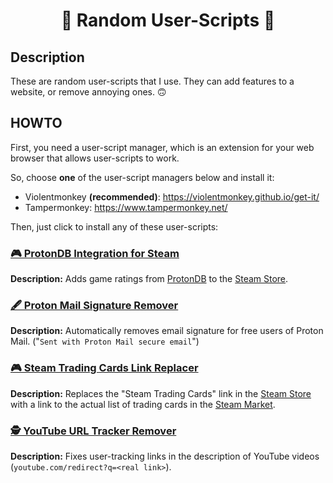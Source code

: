 <h1 align="center">🎲 Random User-Scripts 🎲</h1>

## Description

These are random user-scripts that I use. They can add features to a website, or remove annoying ones. 🙃

## HOWTO

First, you need a user-script manager, which is an extension for your web browser that allows user-scripts to work.

So, choose **one** of the user-script managers below and install it:

* Violentmonkey **(recommended)**: https://violentmonkey.github.io/get-it/
* Tampermonkey: https://www.tampermonkey.net/

Then, just click to install any of these user-scripts:

### [🎮 ProtonDB Integration for Steam](https://raw.githubusercontent.com/guihkx/user-scripts/master/scripts/protondb-integration-for-steam.user.js)

**Description:** Adds game ratings from [ProtonDB](https://www.protondb.com/) to the [Steam Store](https://store.steampowered.com/).

### [🖋️ Proton Mail Signature Remover](https://raw.githubusercontent.com/guihkx/user-scripts/master/scripts/protonmail-signature-remover.user.js)

**Description:** Automatically removes email signature for free users of Proton Mail. ("`Sent with Proton Mail secure email`")

### [🎮 Steam Trading Cards Link Replacer](https://raw.githubusercontent.com/guihkx/user-scripts/master/scripts/steam-trading-cards-link-replacer.user.js)

**Description:** Replaces the "Steam Trading Cards" link in the [Steam Store](https://store.steampowered.com/) with a link to the actual list of trading cards in the [Steam Market](https://steamcommunity.com/market/).

### [🕵️ YouTube URL Tracker Remover](https://raw.githubusercontent.com/guihkx/user-scripts/master/scripts/youtube-url-tracker-remover.user.js)

**Description:** Fixes user-tracking links in the description of YouTube videos (`youtube.com/redirect?q=<real link>`).
